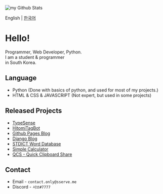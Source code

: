 <img align="center" src="https://github-readme-stats.vercel.app/api?username=sserve-kr&include_all_commits=true&count_private=true&show_icons=true&line_height=20&title_color=2B5BBD&icon_color=1124BB&text_color=A1A1A1&bg_color=0,000000,130F40" alt="my Github Stats"/>

English | [한국어](https://github.com/sserve-kr/sserve-kr/blob/main/README.korean.md)
# Hello!
Programmer, Web Developer, Python.  
I am a student & programmer  
in South Korea. 

## Language
+ Python (Done with basics of python, and used for most of my projects.)
+ HTML & CSS & JAVASCRIPT (Not expert, but used in some projects)

## Released Projects
+ [TypeSense](https://github.com/sserve-kr/TypeSense)
+ [HitomiTagBot](https://github.com/sserve-kr/HitomiTagBot)
+ [Github Pages Blog](https://svblog.me)
+ [Django Blog](https://svdev.studio)
+ [STDICT Word Database](https://github.com/sserve-kr/STDICT_WORD_DB)
+ [Simple Calculator](https://github.com/sserve-kr/simple-calculator)
+ [QCS - Quick Clipboard Share](https://qcs.sserve.work)

## Contact
+ Email - `contact.only@sserve.me`
+ Discord - `서브#7777`
